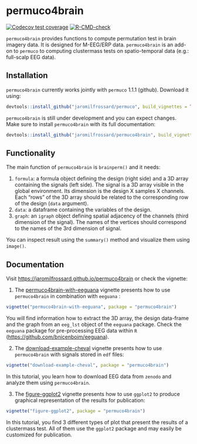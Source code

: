 
<!-- README.md is generated from README.Rmd. Please edit that file -->

# permuco4brain

<!-- badges: start -->

[![Codecov test
coverage](https://codecov.io/gh/jaromilfrossard/permuco4brain/branch/master/graph/badge.svg)](https://codecov.io/gh/jaromilfrossard/permuco4brain?branch=master)
[![R-CMD-check](https://github.com/jaromilfrossard/permuco4brain/workflows/R-CMD-check/badge.svg)](https://github.com/jaromilfrossard/permuco4brain/actions)
<!-- badges: end -->

`permuco4brain` provides functions to compute permutation test in brain
imagery data. It is designed for M-EEG/ERP data. `permuco4brain` is an
add-on to `permuco` to computing clustermass tests on spatio-temporal
data (e.g.: full-scalp EEG data).

## Installation

`permuco4brain` currently works jointly with `permuco` 1.1.1 (github).
Download it using:

``` r
devtools::install_github("jaromilfrossard/permuco", build_vignettes = TRUE)
```

`permuco4brain` is still under development and you can expect changes.
Make sure to install `permuco4brain` with its full documentation:

``` r
devtools::install_github("jaromilfrossard/permuco4brain", build_vignettes = TRUE)
```

## Functionality

The main function of `permuco4brain` is `brainperm()` and it needs:

1.  `formula`: a formula object defining the design (right side) and a
    3D array containing the signals (left side). The signal is a 3D
    array visible in the global environment. Its dimension is the design
    X samples X channels. Each “rows” of the 3D array should be related
    to the corresponding row of the design (`data` argument).
2.  `data`: a dataframe containing the variables of the design.
3.  `graph`: an `igraph` object defining spatial adjacency of the
    channels (third dimension of the signal). The names of the vertices
    should correspond to the names of the 3rd dimension of signal.

You can inspect result using the `summary()` method and visualize them
using `image()`.

## Documentation

Visit <https://jaromilfrossard.github.io/permuco4brain> or check the
vignette:

1.  The
    [permuco4brain-with-eeguana](https://jaromilfrossard.github.io/permuco4brain/articles/permuco4brain-with-eeguana.html)
    vignette presents how to use `permuco4brain` in combination with
    `eeguana` :

<!-- end list -->

``` r
vignette("permuco4brain-with-eeguana", package = "permuco4brain")
```

You will find information how to extract the 3D array, the design
data-frame and the graph from an `eeg_lst` object of the `eeguana`
package. Check the `eeguana` package for pre-processing EEG data within
`R` (<https://github.com/bnicenboim/eeguana>).

2.  The
    [download-example-cheval](https://jaromilfrossard.github.io/permuco4brain/articles/download-example-cheval.html)
    vignette presents how to use `permuco4brain` with signals stored in
    `edf` files:

<!-- end list -->

``` r
vignette("download-example-cheval", package = "permuco4brain")
```

In this tutorial, you learn how to download EEG data from `zenodo` and
analyze them using `permuco4brain`.

3.  The
    [figure-ggplot2](https://jaromilfrossard.github.io/permuco4brain/articles/figure-ggplot2.html)
    vignette presents how to use `ggplot2` to produce graphical
    representation of the results for publication:

<!-- end list -->

``` r
vignette("figure-ggplot2", package = "permuco4brain")
```

In this tutorial, you find 3 different types of plot that present the
results of a clustermass test. All of them use the `ggplot2` package and
may easily be customized for publication.
